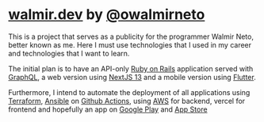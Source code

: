 # [walmir.dev](https://walmir.dev) by [@owalmirneto](https://github.com/owalmirneto)

This is a project that serves as a publicity for the programmer Walmir Neto, better known as me. Here I must use technologies that I used in my career and technologies that I want to learn.

The initial plan is to have an API-only [Ruby on Rails](https://rubyonrails.org) application served with [GraphQL](https://graphql-ruby.org), a web version using [NextJS 13](https://nextjs.org/blog/next-13) and a mobile version using [Flutter](https://flutter.dev).

Furthermore, I intend to automate the deployment of all applications using [Terraform](https://terraform.io), [Ansible](https://ansible.com) on [Github Actions](https://docs.github.com/actions), using [AWS](https://aws.amazon.com) for backend, vercel for frontend and hopefully an app on [Google Play](https://play.google.com) and [App Store](https://apple.com/app-store)
